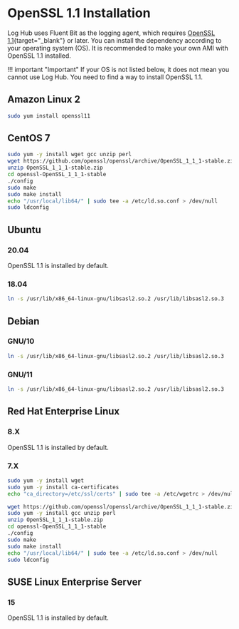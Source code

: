 # OpenSSL 1.1 Installation

Log Hub uses Fluent Bit as the logging agent, which requires [OpenSSL 1.1][open-ssl]{target="_blank"} or later. You can install the dependency according to your operating system (OS). It is recommended to make your own AMI with OpenSSL 1.1 installed.

!!! important "Important"
    If your OS is not listed below, it does not mean you cannot use Log Hub. You need to find a way to install OpenSSL 1.1.

## Amazon Linux 2

```bash
sudo yum install openssl11
```

## CentOS 7

```bash
sudo yum -y install wget gcc unzip perl
wget https://github.com/openssl/openssl/archive/OpenSSL_1_1_1-stable.zip
unzip OpenSSL_1_1_1-stable.zip
cd openssl-OpenSSL_1_1_1-stable
./config 
sudo make 
sudo make install
echo "/usr/local/lib64/" | sudo tee -a /etc/ld.so.conf > /dev/null
sudo ldconfig
```

## Ubuntu

### 20.04
OpenSSL 1.1 is installed by default.

### 18.04

```bash
ln -s /usr/lib/x86_64-linux-gnu/libsasl2.so.2 /usr/lib/libsasl2.so.3
```

## Debian

### GNU/10

```bash
ln -s /usr/lib/x86_64-linux-gnu/libsasl2.so.2 /usr/lib/libsasl2.so.3
```

### GNU/11

```bash
ln -s /usr/lib/x86_64-linux-gnu/libsasl2.so.2 /usr/lib/libsasl2.so.3
```

## Red Hat Enterprise Linux 

### 8.X
OpenSSL 1.1 is installed by default.

### 7.X

```bash
sudo yum -y install wget
sudo yum -y install ca-certificates
echo "ca_directory=/etc/ssl/certs" | sudo tee -a /etc/wgetrc > /dev/null

wget https://github.com/openssl/openssl/archive/OpenSSL_1_1_1-stable.zip
sudo yum -y install gcc unzip perl
unzip OpenSSL_1_1_1-stable.zip
cd openssl-OpenSSL_1_1_1-stable
./config
sudo make
sudo make install
echo "/usr/local/lib64/" | sudo tee -a /etc/ld.so.conf > /dev/null
sudo ldconfig
```

## SUSE Linux Enterprise Server 

### 15
OpenSSL 1.1 is installed by default.


[open-ssl]: https://www.openssl.org/source/